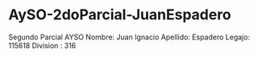 # AySO-2doParcial-JuanEspadero
Segundo Parcial AYSO
Nombre: Juan Ignacio
Apellido: Espadero
Legajo: 115618
Division : 316
